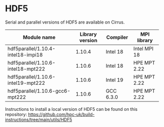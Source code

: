 # HDF5

Serial and parallel versions of HDF5 are available on Cirrus.

| Module name                        | Library version | Compiler  | MPI library  |
|------------------------------------|-----------------|-----------|--------------|
| hdf5parallel/1.10.4-intel18-impi18 | 1.10.4          | Intel 18  | Intel MPI 18 |
| hdf5parallel/1.10.6-intel18-mpt222 | 1.10.6          | Intel 18  | HPE MPT 2.22 |
| hdf5parallel/1.10.6-intel19-mpt222 | 1.10.6          | Intel 19  | HPE MPT 2.22 |
| hdf5parallel/1.10.6-gcc6-mpt222    | 1.10.6          | GCC 6.3.0 | HPE MPT 2.22 |



Instructions to install a local version of HDF5 can be found on this
repository:
<https://github.com/hpc-uk/build-instructions/tree/main/utils/HDF5>
